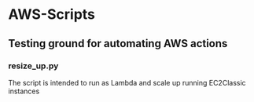 # AWS-Scripts

## Testing ground for automating AWS actions

### resize_up.py
The script is intended to run as Lambda and scale up running EC2Classic instances

